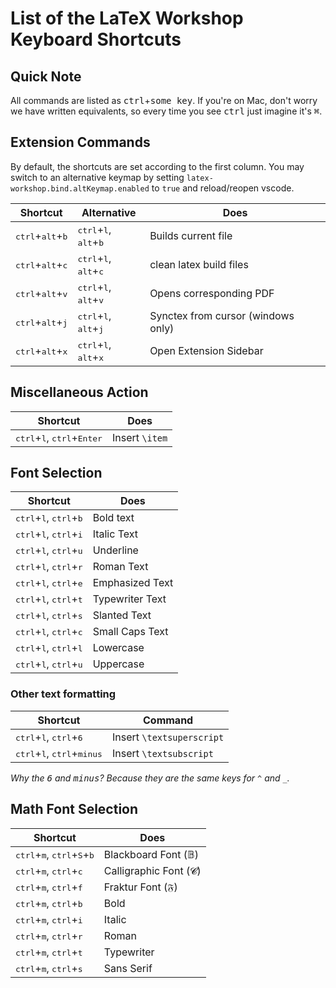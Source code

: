 # List of the LaTeX Workshop Keyboard Shortcuts

## Quick Note

All commands are listed as <kbd>ctrl</kbd>+<kbd>some key</kbd>. If you're on Mac, don't worry we have written equivalents, so every time you see <kbd>ctrl</kbd>  just imagine it's <kbd>⌘</kbd>.

## Extension Commands

By default, the shortcuts are set according to the first column. You may switch to an alternative keymap by setting `latex-workshop.bind.altKeymap.enabled` to `true` and reload/reopen vscode.

| Shortcut                                    | Alternative                                               | Does                               |
| ------------------------------------------- | --------------------------------------------------------- | ---------------------------------- |
| <kbd>ctrl</kbd>+<kbd>alt</kbd>+<kbd>b</kbd> | <kbd>ctrl</kbd>+<kbd>l</kbd>, <kbd>alt</kbd>+<kbd>b</kbd> | Builds current file                |
| <kbd>ctrl</kbd>+<kbd>alt</kbd>+<kbd>c</kbd> | <kbd>ctrl</kbd>+<kbd>l</kbd>, <kbd>alt</kbd>+<kbd>c</kbd> | clean latex build files            |
| <kbd>ctrl</kbd>+<kbd>alt</kbd>+<kbd>v</kbd> | <kbd>ctrl</kbd>+<kbd>l</kbd>, <kbd>alt</kbd>+<kbd>v</kbd> | Opens corresponding PDF            |
| <kbd>ctrl</kbd>+<kbd>alt</kbd>+<kbd>j</kbd> | <kbd>ctrl</kbd>+<kbd>l</kbd>, <kbd>alt</kbd>+<kbd>j</kbd> | Synctex from cursor (windows only) |
| <kbd>ctrl</kbd>+<kbd>alt</kbd>+<kbd>x</kbd> | <kbd>ctrl</kbd>+<kbd>l</kbd>, <kbd>alt</kbd>+<kbd>x</kbd> | Open Extension Sidebar             |

## Miscellaneous Action

| Shortcut                                                       | Does         |
| -------------------------------------------------------------- | ------------ |
| <kbd>ctrl</kbd>+<kbd>l</kbd>, <kbd>ctrl</kbd>+<kbd>Enter</kbd> | Insert `\item` |

## Font Selection

| Shortcut                                                   | Does            |
| ---------------------------------------------------------- | --------------- |
| <kbd>ctrl</kbd>+<kbd>l</kbd>, <kbd>ctrl</kbd>+<kbd>b</kbd> | Bold text       |
| <kbd>ctrl</kbd>+<kbd>l</kbd>, <kbd>ctrl</kbd>+<kbd>i</kbd> | Italic Text     |
| <kbd>ctrl</kbd>+<kbd>l</kbd>, <kbd>ctrl</kbd>+<kbd>u</kbd> | Underline       |
| <kbd>ctrl</kbd>+<kbd>l</kbd>, <kbd>ctrl</kbd>+<kbd>r</kbd> | Roman Text      |
| <kbd>ctrl</kbd>+<kbd>l</kbd>, <kbd>ctrl</kbd>+<kbd>e</kbd> | Emphasized Text |
| <kbd>ctrl</kbd>+<kbd>l</kbd>, <kbd>ctrl</kbd>+<kbd>t</kbd> | Typewriter Text |
| <kbd>ctrl</kbd>+<kbd>l</kbd>, <kbd>ctrl</kbd>+<kbd>s</kbd> | Slanted Text    |
| <kbd>ctrl</kbd>+<kbd>l</kbd>, <kbd>ctrl</kbd>+<kbd>c</kbd> | Small Caps Text |
| <kbd>ctrl</kbd>+<kbd>l</kbd>, <kbd>ctrl</kbd>+<kbd>l</kbd> | Lowercase       |
| <kbd>ctrl</kbd>+<kbd>l</kbd>, <kbd>ctrl</kbd>+<kbd>u</kbd> | Uppercase       |

### Other text formatting

| Shortcut                                                       | Command                   |
| -------------------------------------------------------------- | ------------------------- |
| <kbd>ctrl</kbd>+<kbd>l</kbd>, <kbd>ctrl</kbd>+<kbd>6</kbd>     | Insert `\textsuperscript` |
| <kbd>ctrl</kbd>+<kbd>l</kbd>, <kbd>ctrl</kbd>+<kbd>minus</kbd> | Insert `\textsubscript`   |

_Why the <kbd>6</kbd> and <kbd>minus</kbd>? Because they are the same keys for `^` and `_`._

## Math Font Selection

| Shortcut                                                                | Does                   |
| ----------------------------------------------------------------------- | ---------------------- |
| <kbd>ctrl</kbd>+<kbd>m</kbd>, <kbd>ctrl</kbd>+<kbd>S</kbd>+<kbd>b</kbd> | Blackboard Font (𝔹)   |
| <kbd>ctrl</kbd>+<kbd>m</kbd>, <kbd>ctrl</kbd>+<kbd>c</kbd>              | Calligraphic Font (𝓒) |
| <kbd>ctrl</kbd>+<kbd>m</kbd>, <kbd>ctrl</kbd>+<kbd>f</kbd>              | Fraktur Font (𝔉)      |
| <kbd>ctrl</kbd>+<kbd>m</kbd>, <kbd>ctrl</kbd>+<kbd>b</kbd>              | Bold                   |
| <kbd>ctrl</kbd>+<kbd>m</kbd>, <kbd>ctrl</kbd>+<kbd>i</kbd>              | Italic                 |
| <kbd>ctrl</kbd>+<kbd>m</kbd>, <kbd>ctrl</kbd>+<kbd>r</kbd>              | Roman                  |
| <kbd>ctrl</kbd>+<kbd>m</kbd>, <kbd>ctrl</kbd>+<kbd>t</kbd>              | Typewriter             |
| <kbd>ctrl</kbd>+<kbd>m</kbd>, <kbd>ctrl</kbd>+<kbd>s</kbd>              | Sans Serif             |
